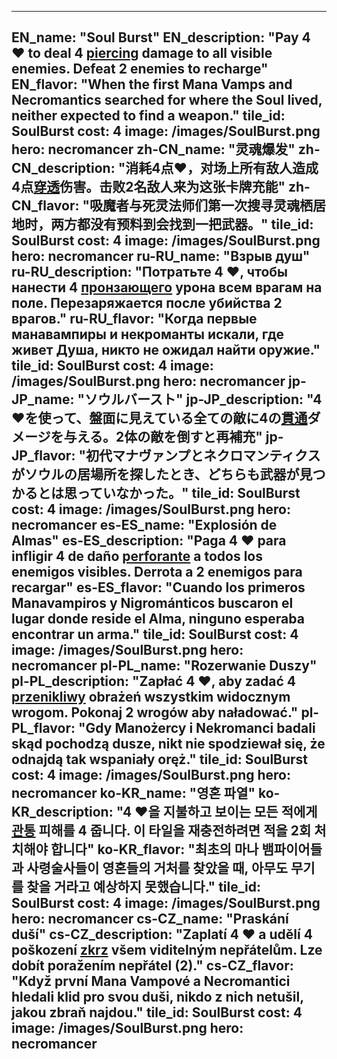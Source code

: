 ---

EN_name: "Soul Burst"
EN_description: "Pay 4 ❤️ to deal 4 <u>piercing</u> damage to all visible enemies. Defeat 2 enemies to recharge"
EN_flavor: "When the first Mana Vamps and Necromantics searched for where the Soul lived, neither expected to find a weapon."
tile_id: SoulBurst
cost: 4
image: /images/SoulBurst.png
hero: necromancer
zh-CN_name: "灵魂爆发"
zh-CN_description: "消耗4点❤️，对场上所有敌人造成4点<u>穿透</u>伤害。击败2名敌人来为这张卡牌充能"
zh-CN_flavor: "吸魔者与死灵法师们第一次搜寻灵魂栖居地时，两方都没有预料到会找到一把武器。"
tile_id: SoulBurst
cost: 4
image: /images/SoulBurst.png
hero: necromancer
ru-RU_name: "Взрыв душ"
ru-RU_description: "Потратьте 4 ❤️, чтобы нанести 4 <u>пронзающего</u> урона всем врагам на поле. Перезаряжается после убийства 2 врагов."
ru-RU_flavor: "Когда первые манавампиры и некроманты искали, где живет Душа, никто не ожидал найти оружие."
tile_id: SoulBurst
cost: 4
image: /images/SoulBurst.png
hero: necromancer
jp-JP_name: "ソウルバースト"
jp-JP_description: "4❤️を使って、盤面に見えている全ての敵に4の<u>貫通</u>ダメージを与える。2体の敵を倒すと再補充"
jp-JP_flavor: "初代マナヴァンプとネクロマンティクスがソウルの居場所を探したとき、どちらも武器が見つかるとは思っていなかった。"
tile_id: SoulBurst
cost: 4
image: /images/SoulBurst.png
hero: necromancer
es-ES_name: "Explosión de Almas"
es-ES_description: "Paga 4 ❤️ para infligir 4 de daño <u>perforante</u> a todos los enemigos visibles. Derrota a 2 enemigos para recargar"
es-ES_flavor: "Cuando los primeros Manavampiros y Nigrománticos buscaron el lugar donde reside el Alma, ninguno esperaba encontrar un arma."
tile_id: SoulBurst
cost: 4
image: /images/SoulBurst.png
hero: necromancer
pl-PL_name: "Rozerwanie Duszy"
pl-PL_description: "Zapłać 4 ❤️, aby zadać 4 <u>przenikliwy</u> obrażeń wszystkim widocznym wrogom. Pokonaj 2 wrogów aby naładować."
pl-PL_flavor: "Gdy Manożercy i Nekromanci badali skąd pochodzą dusze, nikt nie spodziewał się, że odnajdą tak wspaniały oręż."
tile_id: SoulBurst
cost: 4
image: /images/SoulBurst.png
hero: necromancer
ko-KR_name: "영혼 파열"
ko-KR_description: "4 ❤️을 지불하고 보이는 모든 적에게 <u>관통</u> 피해를 4 줍니다. 이 타일을 재충전하려면 적을 2회 처치해야 합니다"
ko-KR_flavor: "최초의 마나 뱀파이어들과 사령술사들이 영혼들의 거처를 찾았을 때, 아무도 무기를 찾을 거라고 예상하지 못했습니다."
tile_id: SoulBurst
cost: 4
image: /images/SoulBurst.png
hero: necromancer
cs-CZ_name: "Praskání duší"
cs-CZ_description: "Zaplatí 4 ❤️ a udělí 4 poškození <u>zkrz</u> všem viditelným nepřátelům. Lze dobít poražením nepřátel (2)."
cs-CZ_flavor: "Když první Mana Vampové a Necromantici hledali klid pro svou duši, nikdo z nich netušil, jakou zbraň najdou."
tile_id: SoulBurst
cost: 4
image: /images/SoulBurst.png
hero: necromancer
---